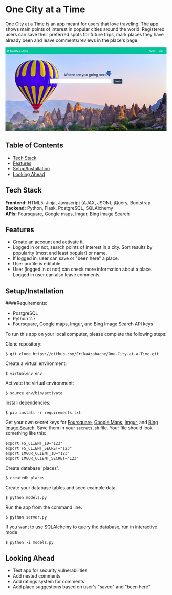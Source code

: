 # One City at a Time
One City at a Time is an app meant for users that love traveling. The app shows main points of interest in popular cities around the world. Registered users can save their preferred spots for future trips, mark places they have already been and leave comments/reviews in the place's page.

<img src="/static/images/_readme/OCAAT_homepage.png">

## Table of Contents

* [Tech Stack](#tech-stack)
* [Features](#features)
* [Setup/Installation](#installation)
* [Looking Ahead](#future)

## <a name="tech-stack"></a>Tech Stack

__Frontend:__ HTML5, Jinja, Javascript (AJAX, JSON), jQuery, Bootstrap <br/>
__Backend:__ Python, Flask, PostgreSQL, SQLAlchemy <br/>
__APIs:__ Foursquare, Google maps, Imgur, Bing Image Search <br/>

## <a name="features"></a>Features
* Create an account and activate it.<br/>
* Logged in or not, search points of interest in a city. Sort results by popularity (most and least popular) or name.<br/>
* If logged in, user can save or "been here" a place.<br/>
* User profile is editable.<br/>
* User (logged in ot not) can check more information about a place. Logged in user can also leave comments.<br/>

## <a name="installation"></a>Setup/Installation

####Requirements:

- PostgreSQL
- Python 2.7
- Foursquare, Google maps, Imgur, and Bing Image Search API keys

To run this app on your local computer, please complete the following steps:

Clone repository:
```
$ git clone https://github.com/ErikaAzabache/One-City-at-a-Time.git
```
Create a virtual environment:
```
$ virtualenv env
```
Activate the virtual environment:
```
$ source env/bin/activate
```
Install dependencies:
```
$ pip install -r requirements.txt
```
Get your own secret keys for [Foursquare](https://developer.foursquare.com), [Google Maps](https://developers.google.com/maps/), [Imgur](https://api.imgur.com/oauth2), and [Bing Image Search](https://www.microsoft.com/cognitive-services/en-us/bing-image-search-api). Save them in your `secrets.sh` file. Your file should look something like this:
```
export FS_CLIENT_ID="123"
export FS_CLIENT_SECRET="123"
export IMGUR_CLIENT_ID="123"
export IMGUR_CLIENT_SECRET="123"
```
Create database 'places'.
```
$ createdb places
```
Create your database tables and seed example data.
```
$ python models.py
```
Run the app from the command line.
```
$ python server.py
```
If you want to use SQLAlchemy to query the database, run in interactive mode
```
$ python -i models.py
```
## <a name="future"></a>Looking Ahead
* Test app for security vulnerabilities 
* Add nested comments
* Add ratings system for comments
* Add place suggestions based on user's "saved" and "been here"
